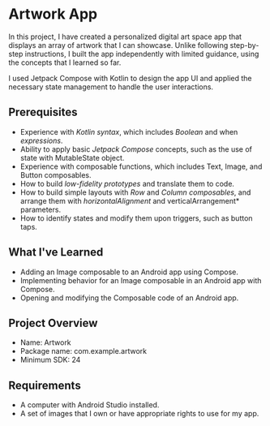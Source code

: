 
# Artwork App

In this project, I have created a personalized digital art space app that displays an array of artwork that I can showcase. Unlike following step-by-step instructions, I built the app independently with limited guidance, using the concepts that I learned so far.

I used Jetpack Compose with Kotlin to design the app UI and applied the necessary state management to handle the user interactions.

## Prerequisites
- Experience with *Kotlin syntax*, which includes *Boolean* and when *expressions*.
- Ability to apply basic *Jetpack Compose* concepts, such as the use of state with MutableState object.
- Experience with composable functions, which includes Text, Image, and Button composables.
- How to build *low-fidelity prototypes* and translate them to code.
- How to build simple layouts with *Row* and *Column composables*, and arrange them with *horizontalAlignment* and verticalArrangement* parameters.
- How to identify states and modify them upon triggers, such as button taps.

## What I've Learned
- Adding an Image composable to an Android app using Compose.
- Implementing behavior for an Image composable in an Android app with Compose.
- Opening and modifying the Composable code of an Android app.

## Project Overview

- Name: Artwork
- Package name: com.example.artwork
- Minimum SDK: 24

## Requirements
- A computer with Android Studio installed.
- A set of images that I own or have appropriate rights to use for my app.

